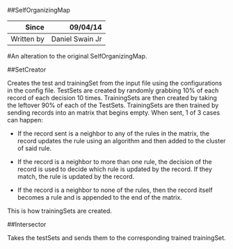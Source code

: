 ##SelfOrganizingMap


|Since		|09/04/14		|
|----------:|--------------:|
|Written by |Daniel Swain Jr|

#An alteration to the original SelfOrganizingMap.

##SetCreator  		

Creates the test and trainingSet from the input file
using the configurations in the config file.
TestSets are created by randomly grabbing 10% of 
each record of each decision 10 times. TrainingSets
are then created by taking the leftover 90% of each of the TestSets. 
TrainingSets are then trained by sending records into
an matrix that begins empty. When sent, 1 of 3 cases can happen:

* If the record sent is a neighbor to any of the rules
 in the matrix, the record updates the rule using an 
 algorithm and then added to the cluster of said rule.

* If the record is a neighbor to more than one rule, the decision
 of the record is used to decide which rule is updated by the 
 record. If they match, the rule is updated by the record.

* If the record is a neighbor to none of the rules, then 
 the record itself becomes a rule and is appended to the end
 of the matrix.

This is how trainingSets are created.

##Intersector

Takes the testSets and sends them to the corresponding 
trained trainingSet.
